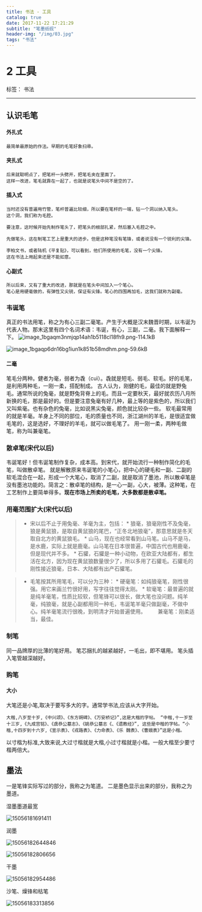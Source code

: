 ```yaml
---
title: 书法 - 工具 
catalog: true
date: 2017-11-22 17:21:29
subtitle: "笔墨纸砚"
header-img: "/img/03.jpg"
tags: "书法"
---
```



# 2 工具

标签： 书法

---
## 认识毛笔
#### 外扎式
    最简单最原始的作法。早期的毛笔好象扫帚。
#### 夹扎式
    后来就聪明点了，把笔杆一头劈开，把笔毛夹在里面了。
    这样一改进，笔毛就靠在一起了，也就是说笔头中间不是空的了。
#### 插入式
    当时还没有普遍用竹管，笔杆普遍比较细，所以要在笔杆的一端，钻一个洞以纳入笔头。
    这个洞，我们称为毛腔。
   
    要注意，这时候开始先制作笔头了，把笔头的根部扎紧，然后塞入毛腔之中。
    
    先做笔头，这在制笔工艺上是重大的进步。但是这种笔没有笔锋，或者说没有一个锐利的尖锋。
    
    李柏文书，或者陆机《平复贴》，可以看到，他们所使用的毛笔，没有一个尖锋。
    这在书法上用起来还是不能如意。
#### 心副式
    所以后来，又有了重大的改进，那就是在笔头中间加入一个笔心。
    笔心是用硬毫做的，有弹性又尖锐，保证有尖锋。笔心的四围再加毛，这我们就称为副毫。
### 韦诞笔
真正的书法用笔，称之为有心三副二毫笔。产生于大概是汉末魏晋时期，以韦诞为代表人物。那末这里有四个名词术语：韦诞，有心，三副，二毫。我下面解释一下。
![image_1bgaqm3nmjqp14ah1b5118cl18fh9.png-114.1kB][1]

![image_1bgaqp6dn16bg1iun1k851b58mdhm.png-59.6kB][2]

#### 二毫
笔毛分两种。健者为毫，弱者为毳（cuì）。毳就是短毛、弱毛、软毛。好的毛笔，是利用两种毛，一刚一柔，搭配制成。
古人认为，刚健的毛，最佳的就是野兔毛。通常所说的兔毫，就是野兔背脊上的毛。而且一定要秋天，最好就农历八月所新换的毛，那是最好的。但是要注意兔毫有好几种，最上等的是紫色的，所以我们又叫紫毫。也有杂色的兔毫，比如说黑尖兔毫，颜色就比较杂一些。
软毛最常用的就是羊毫。羊身上不同的部位，毛的质量也不同，浙江湖州的羊毛，是很适宜做毛笔的，这是选好，不理好的羊毛，就可以做毛笔了。
用一刚一柔，两种毛做笔，称为叫兼毫笔。
### 散卓笔(宋代以后)
韦诞笔好！但韦诞笔制作复杂，成本高。到宋代，就开始流行一种制作简化的毛笔，叫做散卓笔。
就是解散原来韦诞笔的小笔心，把中心的硬毛和一副、二副的软毛混合在一起，形成一个大笔心，取消了二副，就是取消了墨池，所以散卓笔是没有墨池功能的。简言之：散卓笔的结构，是一心一副，心大，被薄。这种笔，在工艺制作上要简单得多。**现在市场上所卖的毛笔，大多数都是散卓笔。**
### 用毫范围扩大(宋代以后)
>* 宋以后不止于用兔毫、羊毫为主，包括：
    * 狼毫，狼毫刚性不及兔毫，狼是黄鼠狼，是取自黄鼠狼的尾巴，“正冬北地狼毫”，那意思就是冬天取自北方的黄鼠狼毛。
    * 山马，现在也经常看到山马笔。山马不是马，是水鹿，实际上就是鹿毫。山马笔在日本很普遍，中国古代也用鹿毫，但是现代并不多。
    *    石貛，石貛是一种小动物，在欧亚大陆都有，都生活在北方，因为现在黄鼠狼数量很少了，所以多用了石貛毛。石貛毛的刚性接近狼毫，日本、大陆都有出产石貛笔。



>* 毛笔按其所用笔毛，可以分为三种：
    * 硬毫笔：如纯狼毫笔，刚性很强。用它来画兰竹很好用，写字往往觉得太刚。
    * 软毫笔：最普遍的就是纯羊毫笔，性质比较软，但笔锋可以很长，做大笔也没问题。纯羊毫，纯狼毫，就是心副都用同一种毛，韦诞笔羊毫只做副毫，不做中心。纯羊毫笔流行很晚，到明清才开始普遍使用。
       兼毫笔：刚柔适当，最佳。

### 制笔
同一品牌厚的比薄的笔好用。
笔芯捆扎的越紧越好，一毛出，即不堪用。
笔头插入笔管越深越好。

### 购笔
#### 大小
大笔还是小笔,取决于要写多大的字。通常学书法,应该从大字开始。
    
    大楷,八岁至十岁,《中兴颂》、《东方朔碑》、《万安桥记》”,这是大楷的字帖。 “中楷,十一岁至十三岁,《九成宫铭》、《虞恭公墓志》、《姚恭公墓志《、《遗教经》”, 这些是中楷的字帖。“小楷,十四岁到十六岁,《宣示表》、《戎路表》、《力命表》、《乐 魏表》、《曹娥表》”这是小楷。

以寸楷为标准,大致来说,大过寸楷就是大楷,小过寸楷就是小楷。一般大楷至少要寸楷两倍大。

## 墨法
一是笔锋实际写过的部分，我称之为笔道。
二是墨色显示出来的部分，我称之为墨道。

湿墨墨道最宽

![15056181691411](https://bj.bcebos.com/v1/allonli/markdown/2018-04-23-15056181691411.jpg)

润墨

![15056182644846](https://bj.bcebos.com/v1/allonli/markdown/2018-04-23-15056182644846.jpg)


![15056182806656](https://bj.bcebos.com/v1/allonli/markdown/2018-04-23-15056182806656.jpg)

干墨

![15056182954486](https://bj.bcebos.com/v1/allonli/markdown/2018-04-23-15056182954486.jpg)

沙笔、燥锋和枯笔

![15056183313856](https://bj.bcebos.com/v1/allonli/markdown/2018-04-23-15056183313856.jpg)

  [1]: http://static.zybuluo.com/allon6/ghtv62traugll27d1n4auaor/image_1bgaqm3nmjqp14ah1b5118cl18fh9.png
  [2]: http://static.zybuluo.com/allon6/t2ukt97yz9wnibdrmuc0hk8t/image_1bgaqp6dn16bg1iun1k851b58mdhm.png
  
  


